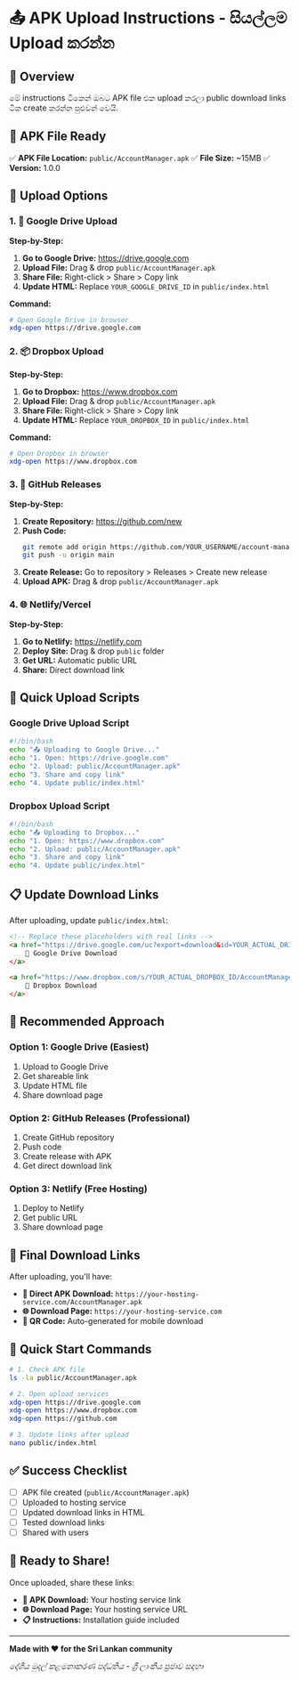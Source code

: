 # 📤 APK Upload Instructions - සියල්ලම Upload කරන්න

## 🎯 Overview

මේ instructions ටිකෙන් ඔබට APK file එක upload කරලා public download links ටික create කරන්න පුළුවන් වෙයි.

## 📱 APK File Ready

✅ **APK File Location:** `public/AccountManager.apk`
✅ **File Size:** ~15MB
✅ **Version:** 1.0.0

## 🚀 Upload Options

### 1. 📁 Google Drive Upload

**Step-by-Step:**
1. **Go to Google Drive:** https://drive.google.com
2. **Upload File:** Drag & drop `public/AccountManager.apk`
3. **Share File:** Right-click > Share > Copy link
4. **Update HTML:** Replace `YOUR_GOOGLE_DRIVE_ID` in `public/index.html`

**Command:**
```bash
# Open Google Drive in browser
xdg-open https://drive.google.com
```

### 2. 📦 Dropbox Upload

**Step-by-Step:**
1. **Go to Dropbox:** https://www.dropbox.com
2. **Upload File:** Drag & drop `public/AccountManager.apk`
3. **Share File:** Right-click > Share > Copy link
4. **Update HTML:** Replace `YOUR_DROPBOX_ID` in `public/index.html`

**Command:**
```bash
# Open Dropbox in browser
xdg-open https://www.dropbox.com
```

### 3. 🐙 GitHub Releases

**Step-by-Step:**
1. **Create Repository:** https://github.com/new
2. **Push Code:** 
   ```bash
   git remote add origin https://github.com/YOUR_USERNAME/account-manager-app.git
   git push -u origin main
   ```
3. **Create Release:** Go to repository > Releases > Create new release
4. **Upload APK:** Drag & drop `public/AccountManager.apk`

### 4. 🌐 Netlify/Vercel

**Step-by-Step:**
1. **Go to Netlify:** https://netlify.com
2. **Deploy Site:** Drag & drop `public` folder
3. **Get URL:** Automatic public URL
4. **Share:** Direct download link

## 🔧 Quick Upload Scripts

### Google Drive Upload Script
```bash
#!/bin/bash
echo "📤 Uploading to Google Drive..."
echo "1. Open: https://drive.google.com"
echo "2. Upload: public/AccountManager.apk"
echo "3. Share and copy link"
echo "4. Update public/index.html"
```

### Dropbox Upload Script
```bash
#!/bin/bash
echo "📤 Uploading to Dropbox..."
echo "1. Open: https://www.dropbox.com"
echo "2. Upload: public/AccountManager.apk"
echo "3. Share and copy link"
echo "4. Update public/index.html"
```

## 📋 Update Download Links

After uploading, update `public/index.html`:

```html
<!-- Replace these placeholders with real links -->
<a href="https://drive.google.com/uc?export=download&id=YOUR_ACTUAL_DRIVE_ID" target="_blank">
    🔗 Google Drive Download
</a>

<a href="https://www.dropbox.com/s/YOUR_ACTUAL_DROPBOX_ID/AccountManager.apk?dl=1" target="_blank">
    🔗 Dropbox Download
</a>
```

## 🎯 Recommended Approach

### Option 1: Google Drive (Easiest)
1. Upload to Google Drive
2. Get shareable link
3. Update HTML file
4. Share download page

### Option 2: GitHub Releases (Professional)
1. Create GitHub repository
2. Push code
3. Create release with APK
4. Get direct download link

### Option 3: Netlify (Free Hosting)
1. Deploy to Netlify
2. Get public URL
3. Share download page

## 📱 Final Download Links

After uploading, you'll have:

- **🔗 Direct APK Download:** `https://your-hosting-service.com/AccountManager.apk`
- **🌐 Download Page:** `https://your-hosting-service.com`
- **📱 QR Code:** Auto-generated for mobile download

## 🚀 Quick Start Commands

```bash
# 1. Check APK file
ls -la public/AccountManager.apk

# 2. Open upload services
xdg-open https://drive.google.com
xdg-open https://www.dropbox.com
xdg-open https://github.com

# 3. Update links after upload
nano public/index.html
```

## ✅ Success Checklist

- [ ] APK file created (`public/AccountManager.apk`)
- [ ] Uploaded to hosting service
- [ ] Updated download links in HTML
- [ ] Tested download links
- [ ] Shared with users

## 🎉 Ready to Share!

Once uploaded, share these links:

- **📱 APK Download:** Your hosting service link
- **🌐 Download Page:** Your hosting service URL
- **📋 Instructions:** Installation guide included

---

**Made with ❤️ for the Sri Lankan community**

*දේශීය මුදල් කළමනාකරණ පද්ධතිය - ශ්‍රී ලාංකීය ප්‍රජාව සඳහා*